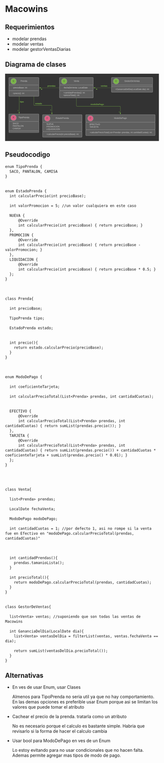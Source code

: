# Macowins


## Requerimientos

  * modelar prendas
  * modelar ventas
  * modelar gestorVentasDiarias


## Diagrama de clases

<p align="center"> 
<img src="DDS-2021-Macowins.png">
</p>


## Pseudocodigo

~~~
enum TipoPrenda {
  SACO, PANTALON, CAMISA
}


enum EstadoPrenda {
  int calcularPrecio(int precioBase);
    
  int valorPromocion = 5; //un valor cualquiera en este caso
    
  NUEVA {
      @Override
      int calcularPrecio(int precioBase) { return precioBase; }
  }, 
  PROMOCION {
      @Override
      int calcularPrecio(int precioBase) { return precioBase - valorPromocion; } 
  },
  LIQUIDACION {
      @Override
      int calcularPrecio(int precioBase) { return precioBase * 0.5; }
  };
}



class Prenda{

  int precioBase;

  TipoPrenda tipo;

  EstadoPrenda estado;


  int precio(){
    return estado.calcularPrecio(precioBase);
  }
}



enum ModoDePago {

  int coeficienteTarjeta;

  int calcularPrecioTotal(List<Prenda> prendas, int cantidadCuotas);
    
    
  EFECTIVO {
      @Override
      int calcularPrecioTotal(List<Prenda> prendas, int cantidadCuotas) { return sumList(prendas.precio()); }
  }, 
  TARJETA {
      @Override
      int calcularPrecioTotal(List<Prenda> prendas, int cantidadCuotas) { return sumList(prendas.precio()) + cantidadCuotas * coeficienteTarjeta + sumList(prendas.precio() * 0.01); } 
  };
}




class Venta{

  list<Prenda> prendas;
  
  LocalDate fechaVenta;
      
  ModoDePago modoDePago;
  
  int cantidadCuotas = 1; //por defecto 1, asi no rompe si la venta fue en Efectivo en "modoDePago.calcularPrecioTotal(prendas, cantidadCuotas)"
  
  
  
  int cantidadPrendas(){
    prendas.tamanioLista();
  }
  
  int precioTotal(){
    return modoDePago.calcularPrecioTotal(prendas, cantidadCuotas);
  }
}


class GestorDeVentas{

  list<Venta> ventas; //suponiendo que son todas las ventas de Macowins
  
  int GananciaDelDia(LocalDate dia){
    list<Venta> ventasDelDia = filterList(ventas, ventas.fechaVenta == dia);
    
    return sumList(ventasDelDia.precioTotal());
  }
}
~~~


## Alternativas

* En ves de usar Enum, usar Clases

  Almenos para TipoPrenda no seria util ya que no hay comportamiento. En las demas opciones es preferible usar Enum porque asi se limitan los valores que puede tomar el atributo

* Cachear el precio de la prenda. tratarla como un atributo

  No es necesario porque el calculo es bastante simple. Habria que revisarlo si la forma de hacer el calculo cambia

* Usar bool para ModoDePago en ves de un Enum

  Lo estoy evitando para no usar condicionales que no hacen falta. Ademas permite agregar mas tipos de modo de pago.

